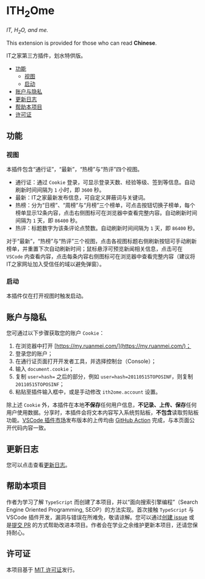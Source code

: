 # ITH<sub>2</sub>Ome

*IT, H<sub>2</sub>O, and me.*

This extension is provided for those who can read **Chinese**.

IT之家第三方插件，划水特供版。

* [功能](#功能)
  * [视图](#视图)
  * [启动](#启动)
* [账户与隐私](#账户与隐私)
* [更新日志](#更新日志)
* [帮助本项目](#帮助本项目)
* [许可证](#许可证)

## 功能
### 视图

本插件包含“通行证”，“最新”，“热榜”与“热评”四个视图。

* 通行证：通过 `Cookie` 登录，可显示登录天数、经验等级、签到等信息。自动刷新时间间隔为 `1` 小时，即 `3600` 秒。
* 最新：IT之家最新发布信息，可自定义屏蔽词与关键词。
* 热榜：分为“日榜”、“周榜”与“月榜”三个榜单，可点击按钮切换子榜单，每个榜单显示12条内容，点击右侧图标可在浏览器中查看完整内容。自动刷新时间间隔为 `1` 天，即 `86400` 秒。
* 热评：标题数字为该条评论点赞数。自动刷新时间间隔为 `1` 天，即 `86400` 秒。

对于“最新”，“热榜”与“热评”三个视图，点击各视图标题右侧刷新按钮可手动刷新榜单，并重置下次自动刷新时间；鼠标悬浮可预览新闻相关信息，点击可在 `VSCode` 内查看内容，点击每条内容右侧图标可在浏览器中查看完整内容（建议将IT之家网址加入受信任的域以避免弹窗）。

### 启动

本插件仅在打开视图时触发启动。

## 账户与隐私

您可通过以下步骤获取您的账户 `Cookie`：

1. 在浏览器中打开 [https://my.ruanmei.com/](https://my.ruanmei.com/)；
2. 登录您的账户；
3. 在通行证页面打开开发者工具，并选择控制台（Console）；
4. 输入 `document.cookie`；
5. 复制 `user=hash=` 之后的部分，例如 `user=hash=20110515TOPOSINF`，则复制 `20110515TOPOSINF`；
6. 粘贴至插件输入框中，或是手动修改 `ith2ome.account` 设置。

除上述 `Cookie` 外，本插件在本地**不保存**任何用户信息，**不记录、上传、保存**任何用户使用数据。分享时，本插件会将文本内容写入系统剪贴板，**不包含**读取剪贴板功能。[VSCode 插件市场](https://marketplace.visualstudio.com/items?itemName=astro-tai.ith2ome)发布版本的上传均由 [GitHub Action](.github/workflows/publish.yml) 完成，与本页面公开代码内容一致。

## 更新日志

您可以点击查看[更新日志](CHANGELOG.md)。

## 帮助本项目

作者为学习了解 `TypeScript` 而创建了本项目，并以“面向搜索引擎编程”（Search Engine Oriented Programming, SEOP）的方法实现。首次接触 `TypeScript` 与 VSCode 插件开发，漏洞与错误在所难免，敬请谅解。您可以通过[创建 issue](https://github.com/Tai-Zhou/ITH2Ome/issues/new/choose) 或是[提交 PR](https://github.com/Tai-Zhou/ITH2Ome/compare) 的方式帮助改进本项目。作者会在学业之余维护更新本项目，还请您保持耐心。

## 许可证

本项目基于 [MIT 许可证](LICENSE)发行。
